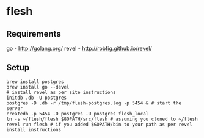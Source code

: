 # flesh

## Requirements
go - http://golang.org/
revel - http://robfig.github.io/revel/


## Setup
    brew install postgres
    brew install go --devel
    # install revel as per site instructions
    initdb .db -U postgres
    postgres -D .db -r /tmp/flesh-postgres.log -p 5454 & # start the server
    createdb -p 5454 -O postgres -U postgres flesh_local
    ln -s ~/flesh/flesh $GOPATH/src/flesh # assuming you cloned to ~/flesh
    revel run flesh # if you added $GOPATH/bin to your path as per revel install instructions
